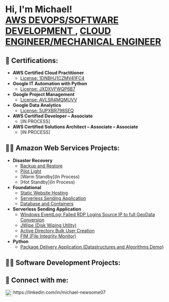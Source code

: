 <h1>Hi, I'm Michael! <br/><a href="https://github.com/joshmadakor1">AWS DEVOPS/SOFTWARE DEVELOPMENT </a>, <a href="www.linkedin.com/in/michael-newsome07">CLOUD ENGINEER/MECHANICAL ENGINEER</a>

<h2>🌱 Certifications:</h2>
  
- <b> AWS Certified Cloud Practitioner</b>
  - [License: 1DNBHJ1CZMV41FC4](https://www.credly.com/badges/ac82fe67-6fb9-40c4-9137-fdcafb058137/public_url)
- <b> Google IT Automation with Python</b>
  - [License: JXDXVFWQP6B7](https://www.coursera.org/account/accomplishments/specialization/certificate/JXDXVFWQP6B7) 
- <b> Google Project Management</b>
  - [License: AVLSR4MQMUVV](https://www.coursera.org/account/accomplishments/specialization/certificate/AVLSR4MQMUVV)
- <b>Google Data Analytics</b>
  - [License: 5UPXBR798SEQ](https://www.coursera.org/account/accomplishments/specialization/certificate/5UPXBR798SEQ)
- <b>AWS Certified Developer – Associate</b>
  - [IN PROCESS]
- <b>AWS Certified Solutions Architect – Associate – Associate</b>
  - [IN PROCESS]

<h2>👨‍💻 Amazon Web Services Projects:</h2>

- <b>Disaster Recovery</b>
  - [Backup and Restore](https://github.com/mnewsome007/Backup-and-Restore)
  - [Pilot Light](https://github.com/mnewsome007/Pilot-Light)
  - [Warm Standby](In Process)
  - [Hot Standby](In Process)
- <b>Foundational</b>
  - [Static Website Hosting](https://github.com/mnewsome007/Static-Website-Hosting)
  - [Serverless Sending Application](https://github.com/joshmadakor1/4chan-Image-Analysis-Middleware-C964)
  - [Database and Containers](https://github.com/mnewsome007/Database-and-Containers)
- <b>Serverless Sending Application</b>
  - [Windows EventLog: Failed RDP Logins Source IP to full GeoData Conversion](https://github.com/joshmadakor1/Sentinel-Lab)
  - [JWipe (Disk Wiping Utility)](https://github.com/joshmadakor1/Jwipe.PowerShell)
  - [Active Directory Bulk User Creation](https://github.com/joshmadakor1/AD_PS)
  - [FIM (File Integrity Monitor)](https://github.com/joshmadakor1/PowerShell-Integrity-FIM)
- <b>Python</b>
  - [Package Delivery Application (Datastructures and Algorithms Demo)](https://github.com/joshmadakor1/Package-Delivery-Pathfinding-Algorithm)
  
<h2>👨‍💻 Software Development Projects:</h2>
  
  
  
  
  
  

<h2> 🤳 Connect with me:</h2>
<img align="left" alt="MichaelNewsome | LinkedIn" width="22px" src="https://cdn.jsdelivr.net/npm/simple-icons@v3/icons/linkedin.svg" />
 https://linkedin.com/in/michael-newsome07


<!--
**mnewsome007/mnewsome007** is a ✨ _special_ ✨ repository because its `README.md` (this file) appears on your GitHub profile.

Here are some ideas to get you started:
53
​
54
- 🔭 I’m currently working on ...
55
- 🌱 I’m currently learning ...
56
- 💬 Ask me about ...
57
- 📫 How to reach me: mnewsome07@gmail.com
58
- 😄 Pronouns: He/Him
59
-->

